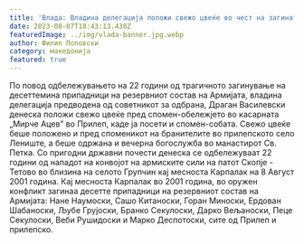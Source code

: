 ```yaml
---
title: 'Влада: Владина делегација положи свежо цвеќе во чест на загинатите бранители кај Карпалак - 07 АВГУСТ 2023'
date: 2023-08-07T18:43:13.438Z
featuredImage: ../img/vlada-banner.jpg.webp
author: Филип Поповски
category: македонија
featured: true
---
```

По повод одбележувањето на 22 години од трагичното загинување на десеттемина припадници на резервниот состав на Армијата, владина делегација предводена од советникот за одбрана, Драган Василевски денеска положи свежо цвеќе пред спомен-обележјето во касарната „Мирче Ацев” во Прилеп, каде ја посети и спомен-собата.
Свежо цвеќе беше положено и пред споменикот на бранителите во прилепското село Лениште, а беше одржана и вечерна богослужба во манастирот Св. Петка.
Со пригодни државни почести денеска се одбележуваат 22 години од нападот на конвојот на армиските сили на патот Скопје - Тетово во близина на селото Групчин кај месноста Карпалак на 8 Август 2001 година.
Кај месноста Карпалак во 2001 година, во оружен конфликт загинаа десетте припадници на резервниот состав на Армијата: Нане Наумоски, Сашо Китаноски, Горан Миноски, Ердован Шабаноски, Љубе Грујоски, Бранко Секулоски, Дарко Вељаноски, Пеце Секулоски, Веби Рушидоски и Марко Деспотоски, сите од Прилеп и прилепско.
